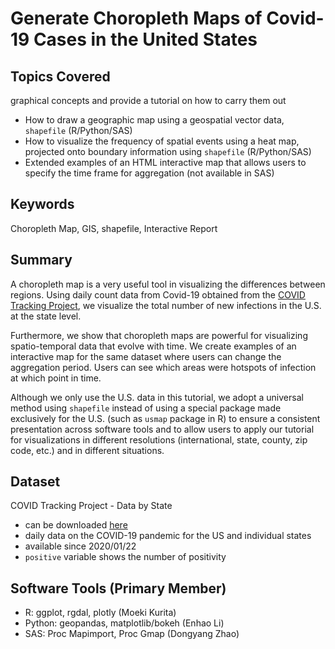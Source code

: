 # Generate Choropleth Maps of Covid-19 Cases in the United States

## Topics Covered

graphical concepts and provide a tutorial on how to carry them out
 - How to draw a geographic map using a geospatial vector data, `shapefile` (R/Python/SAS)
 - How to visualize the frequency of spatial events using a heat map, projected onto boundary information using `shapefile` (R/Python/SAS)
 - Extended examples of an HTML interactive map that allows users to specify the time frame for aggregation (not available in SAS)

## Keywords

Choropleth Map, GIS, shapefile, Interactive Report

## Summary

A choropleth map is a very useful tool in visualizing the differences between regions. Using daily count data from Covid-19 obtained from the [COVID Tracking Project](https://covidtracking.com/), we visualize the total number of new infections in the U.S. at the state level.

Furthermore, we show that choropleth maps are powerful for visualizing spatio-temporal data that evolve with time. We create examples of an interactive map for the same dataset where users can change the aggregation period. Users can see which areas were hotspots of infection at which point in time.

Although we only use the U.S. data in this tutorial, we adopt a universal method using  `shapefile` instead of using a special package made exclusively for the U.S. (such as `usmap` package in R) to ensure a consistent presentation across software tools and to allow users to apply our tutorial for visualizations in different resolutions (international, state, county, zip code, etc.) and in different situations.

## Dataset

COVID Tracking Project - Data by State
 - can be downloaded [here](https://covidtracking.com/data/download)
 - daily data on the COVID-19 pandemic for the US and individual states
 - available since 2020/01/22
 - `positive` variable shows the number of positivity

## Software Tools (Primary Member)

 - R: ggplot, rgdal, plotly (Moeki Kurita)
 - Python: geopandas, matplotlib/bokeh (Enhao Li)
 - SAS: Proc Mapimport, Proc Gmap (Dongyang Zhao)
